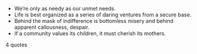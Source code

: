  - We’re only as needy as our unmet needs.
 - Life is best organized as a series of daring ventures from a secure base.
 - Behind the mask of indifference is bottomless misery and behind apparent callousness, despair.
 - If a community values its children, it must cherish its mothers.

4 quotes